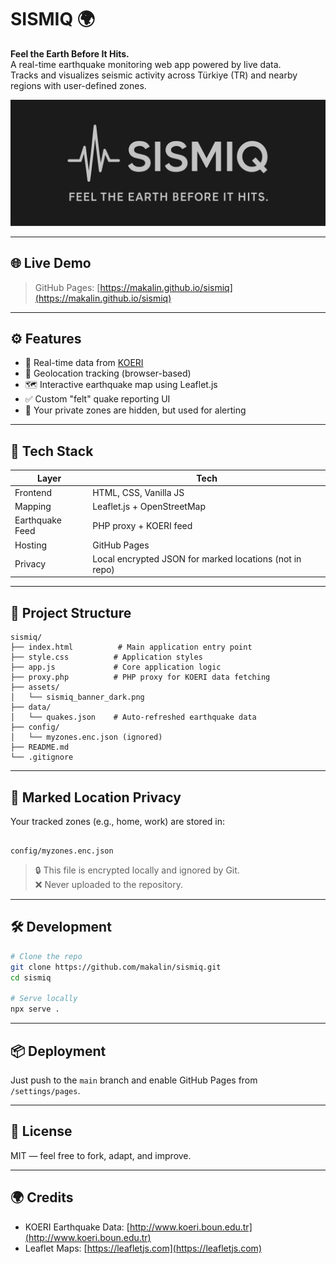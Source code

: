 # SISMIQ 🌍

**Feel the Earth Before It Hits.**  
A real-time earthquake monitoring web app powered by live data.  
Tracks and visualizes seismic activity across Türkiye (TR) and nearby regions with user-defined zones.

![SISMIQ Logo](assets/sismiq.svg)

---

## 🌐 Live Demo
> GitHub Pages: [https://makalin.github.io/sismiq](https://makalin.github.io/sismiq)

---

## ⚙️ Features

- 🔴 Real-time data from [KOERI](http://www.koeri.boun.edu.tr/scripts/lst4.asp)
- 📍 Geolocation tracking (browser-based)
- 🗺️ Interactive earthquake map using Leaflet.js
- ✅ Custom "felt" quake reporting UI
- 🔐 Your private zones are hidden, but used for alerting

---

## 🚀 Tech Stack

| Layer        | Tech               |
|--------------|--------------------|
| Frontend     | HTML, CSS, Vanilla JS |
| Mapping      | Leaflet.js + OpenStreetMap |
| Earthquake Feed | PHP proxy + KOERI feed |
| Hosting      | GitHub Pages       |
| Privacy      | Local encrypted JSON for marked locations (not in repo) |

---

## 📁 Project Structure

```
sismiq/
├── index.html          # Main application entry point
├── style.css          # Application styles
├── app.js             # Core application logic
├── proxy.php          # PHP proxy for KOERI data fetching
├── assets/
│   └── sismiq_banner_dark.png
├── data/
│   └── quakes.json    # Auto-refreshed earthquake data
├── config/
│   └── myzones.enc.json (ignored)
├── README.md
└── .gitignore
```

---

## 🔐 Marked Location Privacy

Your tracked zones (e.g., home, work) are stored in:
```

config/myzones.enc.json

````
> 🔒 This file is encrypted locally and ignored by Git.  
> ❌ Never uploaded to the repository.

---

## 🛠️ Development

```bash
# Clone the repo
git clone https://github.com/makalin/sismiq.git
cd sismiq

# Serve locally
npx serve .
````

---

## 📦 Deployment

Just push to the `main` branch and enable GitHub Pages from `/settings/pages`.

---

## 📜 License

MIT — feel free to fork, adapt, and improve.

---

## 🌍 Credits

* KOERI Earthquake Data: [http://www.koeri.boun.edu.tr](http://www.koeri.boun.edu.tr)
* Leaflet Maps: [https://leafletjs.com](https://leafletjs.com)
